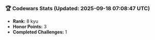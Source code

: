 ### 🏆 Codewars Stats (Updated: 2025-09-18 07:08:47 UTC)

- **Rank:** 8 kyu
- **Honor Points:** 3
- **Completed Challenges:** 1
